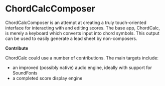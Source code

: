 ChordCalcComposer
=================

ChordCalcComposer is an attempt at creating a truly touch-oriented interface for interacting with and editing scores.
The base app, ChordCalc, is merely a keyboard which converts input into chord symbols.  This output can be used to
easily generate a lead sheet by non-composers.

**Contribute**

ChordCalc could use a number of contributions.  The main targets include:

* an improved (possibly native) audio engine, ideally with support for SoundFonts
* a completed score display engine
